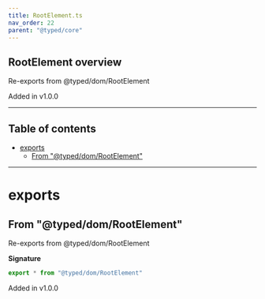 ```yaml
---
title: RootElement.ts
nav_order: 22
parent: "@typed/core"
---
```


## RootElement overview

Re-exports from @typed/dom/RootElement

Added in v1.0.0

---

<h2 class="text-delta">Table of contents</h2>

- [exports](#exports)
  - [From "@typed/dom/RootElement"](#from-typeddomrootelement)

---

# exports

## From "@typed/dom/RootElement"

Re-exports from @typed/dom/RootElement

**Signature**

```ts
export * from "@typed/dom/RootElement"
```

Added in v1.0.0
